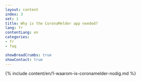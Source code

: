 ```yaml
---
layout: content
index: 3
set: 1
title: Why is the CoronaMelder app needed?
lang: fr
contentLang: en
categories:
- fr
- faq

showBreadCrumbs: true
showContact: true
---
```

{% include content/en/1-waarom-is-coronamelder-nodig.md %}
